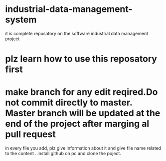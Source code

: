 # industrial-data-management-system
it is complete reposatory on the software industrial data management project

# plz learn how to use this reposatory first 
# make branch for any edit reqired.Do not commit directly to master.  Master  branch will be updated at the end of the project after marging al pull request  
in every file you add, plz give information about it and give file name related to the content . 
install github on pc and clone the poject.

